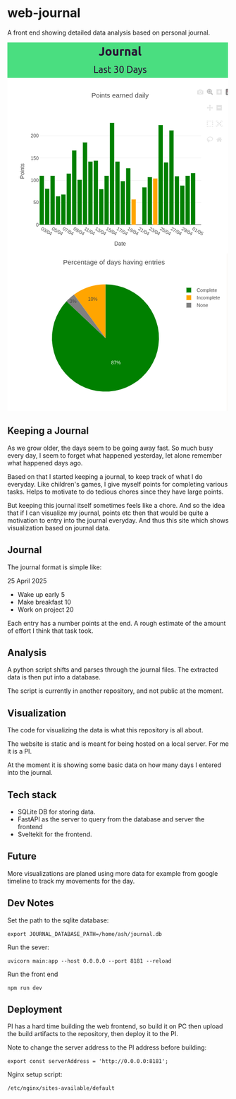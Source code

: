 # web-journal

A front end showing detailed data analysis based on personal journal.

![Showing example Data](assets/data_example.png)

## Keeping a Journal

As we grow older, the days seem to be going away fast.
So much busy every day, I seem to forget what happened
yesterday, let alone remember what happened days ago.

Based on that I started keeping a journal, to keep track
of what I do everyday. Like children's games, I give myself
points for completing various tasks. Helps to motivate to
do tedious chores since they have large points.

But keeping this journal itself sometimes feels like a chore.
And so the idea that if I can visualize my journal, points
etc then that would be quite a motivation to entry into the
journal everyday. And thus this site which shows visualization
based on journal data.

## Journal

The journal format is simple like:

25 April 2025
- Wake up early 5
- Make breakfast 10
- Work on project 20

Each entry has a number points at the end.
A rough estimate of the amount of effort I
think that task took.

## Analysis

A python script shifts and parses through the
journal files. The extracted data is then put
into a database.

The script is currently in another repository,
and not public at the moment.

## Visualization

The code for visualizing the data is what this
repository is all about.

The website is static and is meant for being
hosted on a local server. For me it is a PI.

At the moment it is showing some basic data on
how many days I entered into the journal.

## Tech stack

- SQLite DB for storing data.
- FastAPI as the server to query from the database and server the frontend
- Sveltekit for the frontend.

## Future

More visualizations are planed using more data for example from
google timeline to track my movements for the day.


## Dev Notes

Set the path to the sqlite database:

    export JOURNAL_DATABASE_PATH=/home/ash/journal.db

Run the sever:

    uvicorn main:app --host 0.0.0.0 --port 8181 --reload

Run the front end

    npm run dev


## Deployment

PI has a hard time building the web frontend,
so build it on PC then upload the build artifacts to the repository,
then deploy it to the PI.

Note to change the server address to the PI address before building:

    export const serverAddress = 'http://0.0.0.0:8181';

Nginx setup script:

    /etc/nginx/sites-available/default
